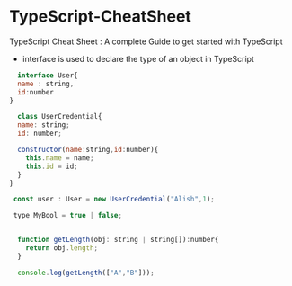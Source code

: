 # TypeScript-CheatSheet
TypeScript Cheat Sheet : A complete Guide to get started with TypeScript  

- interface is used to declare the type of an object in TypeScript
```js
  interface User{
  name : string,
  id:number
}
```

```js
  class UserCredential{
  name: string;
  id: number;

  constructor(name:string,id:number){
    this.name = name;
    this.id = id;
  }
}

 const user : User = new UserCredential("Alish",1);
```
```js
 type MyBool = true | false;
```
```js

  function getLength(obj: string | string[]):number{
    return obj.length;
  }

  console.log(getLength(["A","B"]));
```
